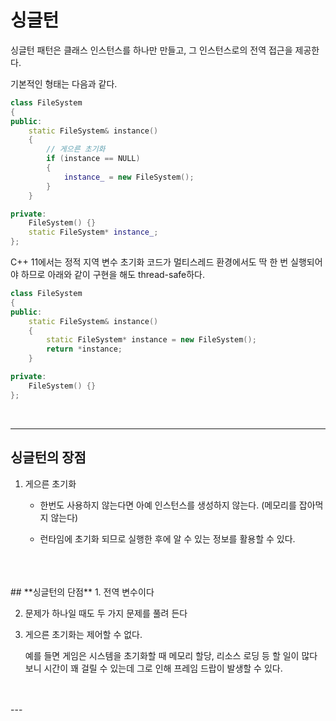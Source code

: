 # 싱글턴
싱글턴 패턴은 클래스 인스턴스를 하나만 만들고, 그 인스턴스로의 전역 접근을 제공한다.

기본적인 형태는 다음과 같다.
```c++
class FileSystem
{
public:
	static FileSystem& instance()
	{
		// 게으른 초기화
		if (instance == NULL)
		{
			instance_ = new FileSystem();
		}
	}

private:
	FileSystem() {}
	static FileSystem* instance_;
};
```


C++ 11에서는 정적 지역 변수 초기화 코드가 멀티스레드 환경에서도 딱 한 번 실행되어야 하므로 아래와 같이 구현을 해도 thread-safe하다.
```c++
class FileSystem
{
public:
	static FileSystem& instance()
	{
		static FileSystem* instance = new FileSystem();
		return *instance;
	}

private:
	FileSystem() {}
};
```
</br>

---
## **싱글턴의 장점**
1. 게으른 초기화  
    - 한번도 사용하지 않는다면 아예 인스턴스를 생성하지 않는다. (메모리를 잡아먹지 않는다)  

    - 런타임에 초기화 되므로 실행한 후에 알 수 있는 정보를 활용할 수 있다.
</br>
</br>
</br>
## **싱글턴의 단점**
1. 전역 변수이다

2. 문제가 하나일 때도 두 가지 문제를 풀려 든다  

3. 게으른 초기화는 제어할 수 없다.  

    예를 들면 게임은 시스템을 초기화할 때 메모리 할당, 리소스 로딩 등 할 일이 많다 보니 시간이 꽤 걸릴 수 있는데 그로 인해 프레임 드랍이 발생할 수 있다.
</br>
</br>
---
